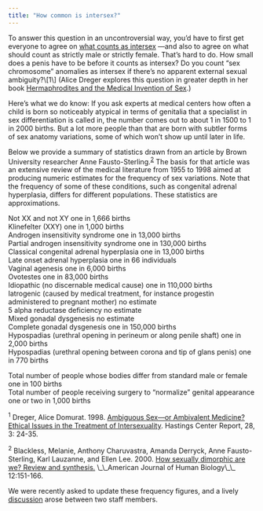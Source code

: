 ```yaml
---
title: "How common is intersex?"
---
```


<p>To answer this question in an uncontroversial way, you&#8217;d have to first get everyone to agree on <a href="/faq/what%5C_is%5C_intersex">what counts as intersex</a> &#8212;and also to agree on what should count as strictly male or strictly female. That&#8217;s hard to do. How small does a penis have to be before it counts as intersex? Do you count &#8220;sex chromosome&#8221; anomalies as intersex if there&#8217;s no apparent external sexual ambiguity?\[1\] (Alice Dreger explores this question in greater depth in her book <a href="/books/medicalinvention">Hermaphrodites and the Medical Invention of Sex</a>.)  </p>

<p>Here&#8217;s what we do know: If you ask experts at medical centers how often a child is born so noticeably atypical in terms of genitalia that a specialist in sex differentiation is called in, the number comes out to about 1 in 1500 to 1 in 2000 births. But a lot more people than that are born with subtler forms of sex anatomy variations, some of which won&#8217;t show up until later in life.  </p>

<p>Below we provide a summary of statistics drawn from an article by Brown University researcher Anne Fausto-Sterling.<sup class="footnote" id="fnrev8957534435d85450b46e3d-1"><a href="#fn8957534435d85450b46e3d-1">2</a></sup> The basis for that article was an extensive review of the medical literature from 1955 to 1998 aimed at producing numeric estimates for the frequency of sex variations. Note that the frequency of some of these conditions, such as congenital adrenal hyperplasia, differs for different populations. These statistics are approximations.  </p>

<p>Not XX and not XY one in 1,666 births  <br />
Klinefelter (<span class="caps">XXY</span>) one in 1,000 births  <br />
Androgen insensitivity syndrome one in 13,000 births  <br />
Partial androgen insensitivity syndrome one in 130,000 births  <br />
Classical congenital adrenal hyperplasia one in 13,000 births  <br />
Late onset adrenal hyperplasia one in 66 individuals  <br />
Vaginal agenesis one in 6,000 births  <br />
Ovotestes one in 83,000 births  <br />
Idiopathic (no discernable medical cause) one in 110,000 births  <br />
Iatrogenic (caused by medical treatment, for instance progestin administered to pregnant mother) no estimate  <br />
5 alpha reductase deficiency no estimate  <br />
Mixed gonadal dysgenesis no estimate  <br />
Complete gonadal dysgenesis one in 150,000 births  <br />
Hypospadias (urethral opening in perineum or along penile shaft) one in 2,000 births  <br />
Hypospadias (urethral opening between corona and tip of glans penis) one in 770 births  </p>

<p>Total number of people whose bodies differ from standard male or female one in 100 births  <br />
Total number of people receiving surgery to &#8220;normalize&#8221; genital appearance one or two in 1,000 births  </p>

<p class="footnote" id="fn8957534435d85450b46e3d-2"><sup>1</sup> Dreger, Alice Domurat. 1998. <a href="/articles/ambivalent_medicine">Ambiguous Sex&#8212;or Ambivalent Medicine? Ethical Issues in the Treatment of Intersexuality</a>. Hastings Center Report, 28, 3: 24-35.  </p>

<p class="footnote" id="fn8957534435d85450b46e3d-1"><sup>2</sup> Blackless, Melanie, Anthony Charuvastra, Amanda Derryck, Anne Fausto-Sterling, Karl Lauzanne, and Ellen Lee. 2000. <a href="http://bms.brown.edu/faculty/f/afs/dimorphic.pdf">How sexually dimorphic are we? Review and synthesis.</a> \_\_American Journal of Human Biology\_\_ 12:151-166.  </p>

<p>We were recently asked to update these frequency figures, and a lively <a href="http://www.isna.org/node/972">discussion</a> arose between two staff members.</p>